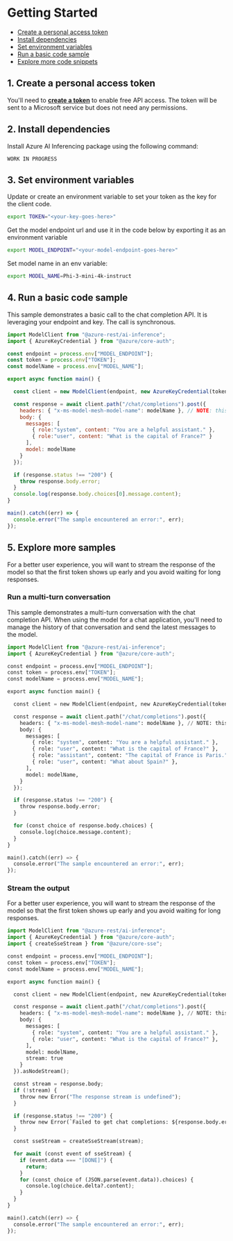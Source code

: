 

# Getting Started

- [Create a personal access token](#create-a-personal-access-token)
- [Install dependencies](#install-depedencies)
- [Set environment variables](#set-environment-variables)
- [Run a basic code sample](#run-a-basic-code-sample)
- [Explore more code snippets](#explore-more-samples)

## 1. Create a personal access token

You'll need to **[create a token](https://github.com/settings/tokens)** to enable free API access. The token will be sent to a Microsoft service but does not need any permissions.

## 2. Install dependencies

Install Azure AI Inferencing package using the following command:

```
WORK IN PROGRESS
```

## 3. Set environment variables
Update or create an environment variable to set your token as the key for the client code.

```bash
export TOKEN="<your-key-goes-here>"

```
Get the model endpoint url and use it in the code below by exporting it as an environment variable

```bash
export MODEL_ENDPOINT="<your-model-endpoint-goes-here>"
```

Set model name in an env variable:

```bash
export MODEL_NAME=Phi-3-mini-4k-instruct
```

## 4. Run a basic code sample

This sample demonstrates a basic call to the chat completion API.
It is leveraging your endpoint and key. The call is synchronous.


```js
import ModelClient from "@azure-rest/ai-inference";
import { AzureKeyCredential } from "@azure/core-auth";

const endpoint = process.env["MODEL_ENDPOINT"];
const token = process.env["TOKEN"];
const modelName = process.env["MODEL_NAME"];

export async function main() {

  const client = new ModelClient(endpoint, new AzureKeyCredential(token));

  const response = await client.path("/chat/completions").post({
    headers: { "x-ms-model-mesh-model-name": modelName }, // NOTE: this is a temporary hotfix
    body: {
      messages: [
        { role:"system", content: "You are a helpful assistant." },
        { role:"user", content: "What is the capital of France?" }
      ],
      model: modelName
    }
  });

  if (response.status !== "200") {
    throw response.body.error;
  }
  console.log(response.body.choices[0].message.content);
}

main().catch((err) => {
  console.error("The sample encountered an error:", err);
});
```


## 5. Explore more samples

For a better user experience, you will want to stream the response
of the model so that the first token shows up early and you avoid waiting for long responses.


### Run a multi-turn conversation

This sample demonstrates a multi-turn conversation with the chat completion API.
When using the model for a chat application, you'll need to manage the history
of that conversation and send the latest messages to the model.


```python
import ModelClient from "@azure-rest/ai-inference";
import { AzureKeyCredential } from "@azure/core-auth";

const endpoint = process.env["MODEL_ENDPOINT"];
const token = process.env["TOKEN"];
const modelName = process.env["MODEL_NAME"];

export async function main() {

  const client = new ModelClient(endpoint, new AzureKeyCredential(token));

  const response = await client.path("/chat/completions").post({
    headers: { "x-ms-model-mesh-model-name": modelName }, // NOTE: this is a temporary hotfix
    body: {
      messages: [
        { role: "system", content: "You are a helpful assistant." },
        { role: "user", content: "What is the capital of France?" },
        { role: "assistant", content: "The capital of France is Paris." },
        { role: "user", content: "What about Spain?" },
      ],
      model: modelName,
    }
  });

  if (response.status !== "200") {
    throw response.body.error;
  }

  for (const choice of response.body.choices) {
    console.log(choice.message.content);
  }
}

main().catch((err) => {
  console.error("The sample encountered an error:", err);
});
```


### Stream the output

For a better user experience, you will want to stream the response
of the model so that the first token shows up early and you avoid waiting for long responses.


```python
import ModelClient from "@azure-rest/ai-inference";
import { AzureKeyCredential } from "@azure/core-auth";
import { createSseStream } from "@azure/core-sse";

const endpoint = process.env["MODEL_ENDPOINT"];
const token = process.env["TOKEN"];
const modelName = process.env["MODEL_NAME"];

export async function main() {

  const client = new ModelClient(endpoint, new AzureKeyCredential(token));

  const response = await client.path("/chat/completions").post({
    headers: { "x-ms-model-mesh-model-name": modelName }, // NOTE: this is a temporary hotfix
    body: {
      messages: [
        { role: "system", content: "You are a helpful assistant." },
        { role: "user", content: "What is the capital of France?" },
      ],
      model: modelName,
      stream: true
    }
  }).asNodeStream();

  const stream = response.body;
  if (!stream) {
    throw new Error("The response stream is undefined");
  }

  if (response.status !== "200") {
    throw new Error(`Failed to get chat completions: ${response.body.error}`);
  }

  const sseStream = createSseStream(stream);

  for await (const event of sseStream) {
    if (event.data === "[DONE]") {
      return;
    }
    for (const choice of (JSON.parse(event.data)).choices) {
      console.log(choice.delta?.content);
    }
  }
}

main().catch((err) => {
  console.error("The sample encountered an error:", err);
});
```

